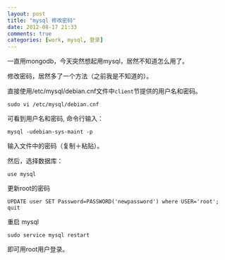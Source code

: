 ```yaml
---
layout: post
title: "mysql 修改密码"
date: 2012-08-17 21:33
comments: true
categories: [work, mysql, 登录]
---
```


一直用mongodb，今天突然想起用mysql，居然不知道怎么用了。

修改密码，居然多了一个方法（之前我是不知道的）。

直接使用/etc/mysql/debian.cnf文件中`client`节提供的用户名和密码。

    sudo vi /etc/mysql/debian.cnf

可看到用户名和密码, 命令行输入：

    mysql -udebian-sys-maint -p

输入文件中的密码（复制＋粘贴）。

然后，选择数据库：

    use mysql

更新root的密码

    UPDATE user SET Password=PASSWORD('newpassword') where USER='root';
    quit

重启 mysql

    sudo service mysql restart

即可用root用户登录。
